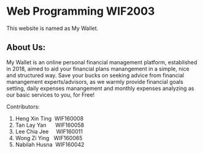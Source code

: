# Web Programming WIF2003
<p>This website is named as My Wallet.</p>

<h2>About Us:</h2>
<p>My Wallet is an online personal financial management platform, established in 2018, aimed to aid your financial plans manangement in a simple, nice and structured way. 
Save your bucks on seeking advice from financial manangement experts/advisors, as we warmly provide financial goals setting, daily expenses manangement and monthly expenses analyzing as our basic services to you, for Free!</p>

Contributors:
1. Heng Xin Ting&nbsp;&nbsp;WIF160008
2. Tan Lay Yan     &nbsp;&nbsp;&nbsp;&nbsp;&nbsp;WIF160058
3. Lee Chia Jee    &nbsp;&nbsp;&nbsp;&nbsp;WIF160011
4. Wong Zi Ying  &nbsp;&nbsp;WIF160065
5. Nabilah Husna&nbsp;&nbsp;WIF160042
